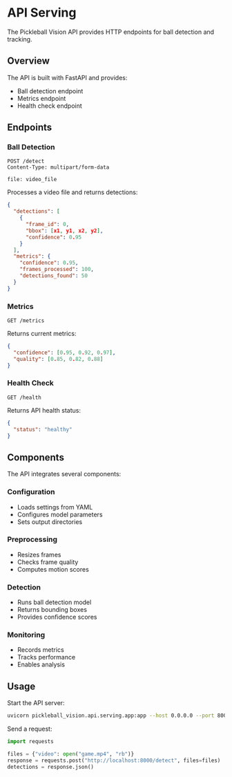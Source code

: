 # API Serving

The Pickleball Vision API provides HTTP endpoints for ball detection and tracking.

## Overview

The API is built with FastAPI and provides:
- Ball detection endpoint
- Metrics endpoint
- Health check endpoint

## Endpoints

### Ball Detection

```http
POST /detect
Content-Type: multipart/form-data

file: video_file
```

Processes a video file and returns detections:

```json
{
  "detections": [
    {
      "frame_id": 0,
      "bbox": [x1, y1, x2, y2],
      "confidence": 0.95
    }
  ],
  "metrics": {
    "confidence": 0.95,
    "frames_processed": 100,
    "detections_found": 50
  }
}
```

### Metrics

```http
GET /metrics
```

Returns current metrics:

```json
{
  "confidence": [0.95, 0.92, 0.97],
  "quality": [0.85, 0.82, 0.88]
}
```

### Health Check

```http
GET /health
```

Returns API health status:

```json
{
  "status": "healthy"
}
```

## Components

The API integrates several components:

### Configuration
- Loads settings from YAML
- Configures model parameters
- Sets output directories

### Preprocessing
- Resizes frames
- Checks frame quality
- Computes motion scores

### Detection
- Runs ball detection model
- Returns bounding boxes
- Provides confidence scores

### Monitoring
- Records metrics
- Tracks performance
- Enables analysis

## Usage

Start the API server:

```bash
uvicorn pickleball_vision.api.serving.app:app --host 0.0.0.0 --port 8000
```

Send a request:

```python
import requests

files = {"video": open("game.mp4", "rb")}
response = requests.post("http://localhost:8000/detect", files=files)
detections = response.json()
``` 